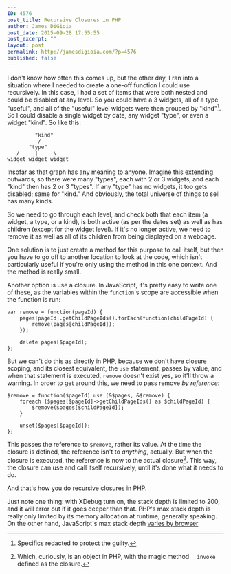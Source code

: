 ```yaml
---
ID: 4576
post_title: Recursive Closures in PHP
author: James DiGioia
post_date: 2015-09-28 17:55:55
post_excerpt: ""
layout: post
permalink: http://jamesdigioia.com/?p=4576
published: false
---
```

I don't know how often this comes up, but the other day, I ran into a situation where I needed to create a one-off function I could use recursively. In this case, I had a set of items that were both nested and could be disabled at any level. So you could have a 3 widgets, all of a type "useful", and all of the "useful" level widgets were then grouped by "kind"[^1]. So I could disable a single widget by date, any widget "type", or even a widget "kind". So like this:

             "kind"
              /
           "type"
       /     |     \
    widget widget widget
    

Insofar as that graph has any meaning to anyone. Imagine this extending outwards, so there were many "types", each with 2 or 3 widgets, and each "kind" then has 2 or 3 "types". If any "type" has no widgets, it too gets disabled; same for "kind." And obviously, the total universe of things to sell has many kinds.

So we need to go through each level, and check both that each item (a widget, a type, or a kind), is both active (as per the dates set) as well as has children (except for the widget level). If it's no longer active, we need to remove it as well as all of its children from being displayed on a webpage.

One solution is to just create a method for this purpose to call itself, but then you have to go off to another location to look at the code, which isn't particularly useful if you're only using the method in this one context. And the method is really small.

Another option is use a closure. In JavaScript, it's pretty easy to write one of these, as the variables within the `function`'s scope are accessible when the function is run:

    var remove = function(pageId) {
        pages[pageId].getChildPageIds().forEach(function(childPageId) {
            remove(pages[childPageId]);
        });
    
        delete pages[$pageId];
    };
    

But we can't do this as directly in PHP, because we don't have closure scoping, and its closest equivalent, the `use` statement, passes by value, and when that statement is executed, `remove` doesn't exist yes, so it'll throw a warning. In order to get around this, we need to pass remove *by reference*:

    $remove = function($pageId) use (&$pages, &$remove) {
        foreach ($pages[$pageId]->getChildPageIds() as $childPageId) {
            $remove($pages[$childPageId]);
        }
    
        unset($pages[$pageId]);
    };
    

This passes the reference to `$remove`, rather its value. At the time the closure is defined, the reference isn't to *anything*, actually. But when the closure is executed, the reference is now to the actual closure[^2]. This way, the closure can use and call itself recursively, until it's done what it needs to do.

And that's how you do recursive closures in PHP.

Just note one thing: with XDebug turn on, the stack depth is limited to 200, and it will error out if it goes deeper than that. PHP's max stack depth is really only limited by its memory allocation at runtime, generally speaking. On the other hand, JavaScript's max stack depth [varies by browser][1]

[^1]:    
    Specifics redacted to protect the guilty.

[^2]:    
    Which, curiously, is an object in PHP, with the magic method `__invoke` defined as the closure.

 [1]: http://stackoverflow.com/questions/7826992/browser-javascript-stack-size-limit